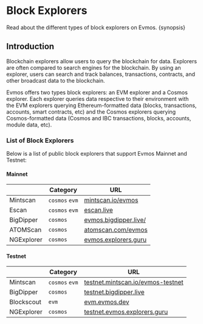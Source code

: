 <!--
order: 3
-->

# Block Explorers

Read about the different types of block explorers on Evmos. {synopsis}

## Introduction

Blockchain explorers allow users to query the blockchain for data.
Explorers are often compared to search engines for the blockchain.
By using an explorer, users can search and track balances, transactions, contracts,
and other broadcast data to the blockchain.

Evmos offers two types block explorers: an EVM explorer and a Cosmos explorer.
Each explorer queries data respective to their environment with the EVM explorers
querying Ethereum-formatted data (blocks, transactions, accounts, smart contracts, etc)
and the Cosmos explorers querying Cosmos-formatted data
(Cosmos and IBC transactions, blocks, accounts, module data, etc).

### List of Block Explorers

Below is a list of public block explorers that support Evmos Mainnet and Testnet:

#### Mainnet

|            | Category       | URL                                                    |
|------------| -------------- |--------------------------------------------------------|
| Mintscan   | `cosmos` `evm` | [mintscan.io/evmos](https://www.mintscan.io/evmos)     |
| Escan      | `cosmos` `evm` | [escan.live](https://escan.live)                       |
| BigDipper  | `cosmos`       | [evmos.bigdipper.live/](https://evmos.bigdipper.live/) |
| ATOMScan   | `cosmos`       | [atomscan.com/evmos](https://atomscan.com/evmos)       |
| NGExplorer | `cosmos`       | [evmos.explorers.guru](https://evmos.explorers.guru)   |

#### Testnet

|            | Category       | URL                                                                            |
| ---------- |----------------| ------------------------------------------------------------------------------ |
| Mintscan   | `cosmos` `evm` | [testnet.mintscan.io/evmos-testnet](https://testnet.mintscan.io/evmos-testnet) |
| BigDipper  | `cosmos`       | [testnet.bigdipper.live](https://testnet.evmos.bigdipper.live/)                |
| Blockscout | `evm`          | [evm.evmos.dev](https://evm.evmos.dev/)                                        |
| NGExplorer | `cosmos`       | [testnet.evmos.explorers.guru](https://testnet.evmos.explorers.guru)           |
